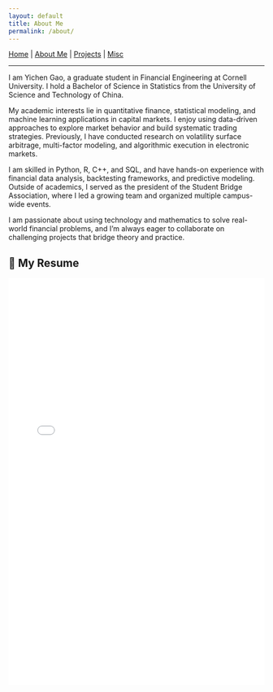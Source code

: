 ```yaml
---
layout: default
title: About Me
permalink: /about/
---
```


[Home](index.md) | [About Me](about.md) | [Projects](projects.md) | [Misc](misc.md)

---

I am Yichen Gao, a graduate student in Financial Engineering at Cornell University. I hold a Bachelor of Science in Statistics from the University of Science and Technology of China.

My academic interests lie in quantitative finance, statistical modeling, and machine learning applications in capital markets. I enjoy using data-driven approaches to explore market behavior and build systematic trading strategies. Previously, I have conducted research on volatility surface arbitrage, multi-factor modeling, and algorithmic execution in electronic markets.

I am skilled in Python, R, C++, and SQL, and have hands-on experience with financial data analysis, backtesting frameworks, and predictive modeling. Outside of academics, I served as the president of the Student Bridge Association, where I led a growing team and organized multiple campus-wide events.

I am passionate about using technology and mathematics to solve real-world financial problems, and I’m always eager to collaborate on challenging projects that bridge theory and practice.

<h2>📄 My Resume</h2>

<iframe src="assets/Gao.Yichen.Resume.pdf" width="100%" height="800px" style="border: none;">
  This browser does not support PDFs. Please download the PDF to view it:
  <a href="assets/Gao.Yichen.Resume.pdf">Download PDF</a>
</iframe>
